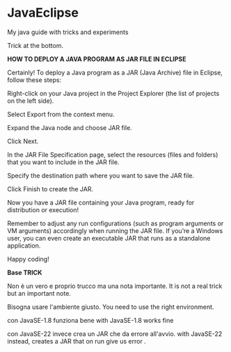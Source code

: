 # JavaEclipse
My java guide with tricks and experiments


Trick at the bottom.

<b>HOW TO DEPLOY A JAVA PROGRAM AS JAR FILE IN ECLIPSE</b>
 
Certainly! To deploy a Java program as a JAR (Java Archive) file in Eclipse,
follow these steps:

Right-click on your Java project in the Project Explorer (the list of
projects on the left side).

Select Export from the context menu.

Expand the Java node and choose JAR file.

Click Next.

In the JAR File Specification page, select the resources (files and folders)
that you want to include in the JAR file.

Specify the destination path where you want to save the JAR file.

Click Finish to create the JAR.

Now you have a JAR file containing your Java program, ready for distribution
or execution!

Remember to adjust any run configurations (such as program arguments or VM
arguments) accordingly when running the JAR file. If you’re a Windows user,
you can even create an executable JAR that runs as a standalone application.

Happy coding!



<b>Base TRICK</b>

Non è un vero e proprio trucco ma una nota importante.
It is not a real trick but an important note.

Bisogna usare l'ambiente giusto.
You need to use the right environment.

con JavaSE-1.8 funziona bene
with JavaSE-1.8 works fine

con JavaSE-22 invece crea un JAR che da errore all'avvio.
with JavaSE-22 instead, creates a JAR that on run give us error .

